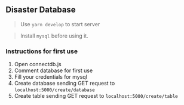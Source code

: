 ## Disaster Database

> Use `yarn develop` to start server

> Install `mysql` before using it.

### Instructions for first use

1. Open connectdb.js
2. Comment database for first use
3. Fill your credentials for mysql
4. Create database sending GET request to `localhost:5000/create/database`
5. Create table sending GET request to `localhost:5000/create/table`
